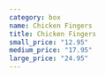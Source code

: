 ```yaml
---
category: box
name: Chicken Fingers
title: Chicken Fingers
small_price: "12.95"
medium_price: "17.95"
large_price: "24.95"
---
```

